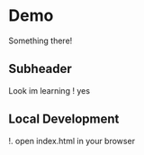 # Demo

Something there!

## Subheader

Look im learning ! yes

## Local Development

!. open index.html in your browser